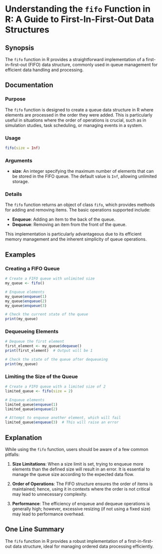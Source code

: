 <!--
Meta Description: # Understanding the `fifo` Function in R: A Guide to First-In-First-Out Data Structures ## Synopsis The `fifo` function in R provides a straightforwar...
Meta Keywords: fifo, queue, enqueue, size, first
-->

# Understanding the `fifo` Function in R: A Guide to First-In-First-Out Data Structures

## Synopsis
The `fifo` function in R provides a straightforward implementation of a first-in-first-out (FIFO) data structure, commonly used in queue management for efficient data handling and processing.

## Documentation
### Purpose
The `fifo` function is designed to create a queue data structure in R where elements are processed in the order they were added. This is particularly useful in situations where the order of operations is crucial, such as in simulation studies, task scheduling, or managing events in a system.

### Usage
```R
fifo(size = Inf)
```

### Arguments
- **size**: An integer specifying the maximum number of elements that can be stored in the FIFO queue. The default value is `Inf`, allowing unlimited storage.

### Details
The `fifo` function returns an object of class `fifo`, which provides methods for adding and removing items. The basic operations supported include:
- **Enqueue**: Adding an item to the back of the queue.
- **Dequeue**: Removing an item from the front of the queue.

This implementation is particularly advantageous due to its efficient memory management and the inherent simplicity of queue operations.

## Examples
### Creating a FIFO Queue
```R
# Create a FIFO queue with unlimited size
my_queue <- fifo()

# Enqueue elements
my_queue$enqueue(1)
my_queue$enqueue(2)
my_queue$enqueue(3)

# Check the current state of the queue
print(my_queue)
```

### Dequeueing Elements
```R
# Dequeue the first element
first_element <- my_queue$dequeue()
print(first_element)  # Output will be 1

# Check the state of the queue after dequeueing
print(my_queue)
```

### Limiting the Size of the Queue
```R
# Create a FIFO queue with a limited size of 2
limited_queue <- fifo(size = 2)

# Enqueue elements
limited_queue$enqueue(1)
limited_queue$enqueue(2)

# Attempt to enqueue another element, which will fail
limited_queue$enqueue(3)  # This will raise an error
```

## Explanation
While using the `fifo` function, users should be aware of a few common pitfalls:

1. **Size Limitations**: When a size limit is set, trying to enqueue more elements than the defined size will result in an error. It is essential to manage the queue size according to the expected data flow.

2. **Order of Operations**: The FIFO structure ensures the order of items is maintained; hence, using it in contexts where the order is not critical may lead to unnecessary complexity.

3. **Performance**: The efficiency of enqueue and dequeue operations is generally high; however, excessive resizing (if not using a fixed size) may lead to performance overhead.

## One Line Summary
The `fifo` function in R provides a robust implementation of a first-in-first-out data structure, ideal for managing ordered data processing efficiently.